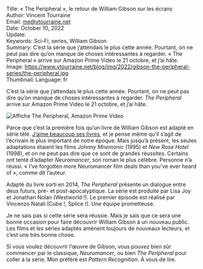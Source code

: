Title:     « The Peripheral », le retour de William Gibson sur les écrans  
Author:    Vincent Tourraine  
Email:     me@vtourraine.net  
Date:      October 10, 2022  
Update:    
Keywords:  Sci-Fi, series, William Gibson  
Summary:   C’est la série que j’attendais le plus cette année. Pourtant, on ne peut pas dire qu’on manque de choses intéressantes à regarder. « The Peripheral » arrive sur Amazon Prime Video le 21 octobre, et j’ai hâte.  
Image:     https://www.vtourraine.net/blog/img/2022/gibson-the-peripheral-series/the-peripheral.jpg  
Thumbnail: 
Language:  fr  


C’est la série que j’attendais le plus cette année. Pourtant, on ne peut pas dire qu’on manque de choses intéressantes à regarder. *The Peripheral* arrive sur Amazon Prime Video le 21 octobre, et j’ai hâte.

![Affiche *The Peripheral*, Amazon Prime Video](/blog/img/2022/gibson-the-peripheral-series/the-peripheral.jpg)

Parce que c’est la première fois qu’un livre de William Gibson est adapté en série télé. [J’aime beaucoup ses livres](https://www.vtourraine.net/blog/tags/william-gibson), et je pense même qu’il s’agit de l’écrivain le plus important de notre époque. Mais jusqu’à présent, les seules adaptations étaient les films *Johnny Mnemonic* (1995) et *New Rose Hotel* (1998), et on ne peut pas dire que ce sont de grandes réussites. Certains ont tenté d’adapter *Neuromancer*, son roman le plus célèbre. Personne n’a réussi. « I’ve forgotten more Neuromancer film deals than you’ve ever heard of », comme dit l’auteur. 

Adapté du livre sorti en 2014, *The Peripheral* présente un dialogue entre deux futurs, pré- et post-apocalyptique. La série est produite par Lisa Joy et Jonathan Nolan (Westworld !). Le premier épisode est réalisé par Vincenzo Natali (Cube !, Splice !). Une équipe prometteuse.

Je ne sais pas si cette série sera réussie. Mais je sais que ce sera une bonne occasion pour faire découvrir William Gibson à un nouveau public. Les films et les séries adaptés amènent toujours de nouveaux lecteurs, et c’est une très bonne chose.

Si vous voulez découvrir l’œuvre de Gibson, vous pouvez bien sûr commencer par le classique, *Neuromancer*, ou bien *The Peripheral* pour coller à la série. Mon préféré est *Pattern Recognition*. À vous de lire.
